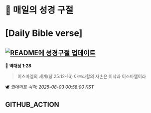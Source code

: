 # 🙏 매일의 성경 구절
# [Daily Bible verse]
## [![README에 성경구절 업데이트](https://github.com/DONGSUKA/first_test/actions/workflows/update-readme-bible.yml/badge.svg)](https://github.com/DONGSUKA/first_test/actions/workflows/update-readme-bible.yml)
<!-- START_BIBLE_VERSE -->
📖 **역대상 1:28**
> 이스마엘의 세계(창 25:12-16) 아브라함의 자손은 이삭과 이스마엘이라

🕊️ _업데이트 시각: 2025-08-03 00:58:00 KST_
  <!-- END_BIBLE_VERSE -->
## GITHUB_ACTION
